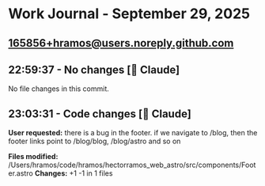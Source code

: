 # Work Journal - September 29, 2025
## 165856+hramos@users.noreply.github.com


## 22:59:37 - No changes [🤖 Claude]

No file changes in this commit.

## 23:03:31 - Code changes [🤖 Claude]

**User requested:** there is a bug in the footer. if we navigate to /blog, then the footer links point to /blog/blog, /blog/astro and so on

**Files modified:** /Users/hramos/code/hramos/hectorramos_web_astro/src/components/Footer.astro
**Changes:** +1 -1 in 1 files
